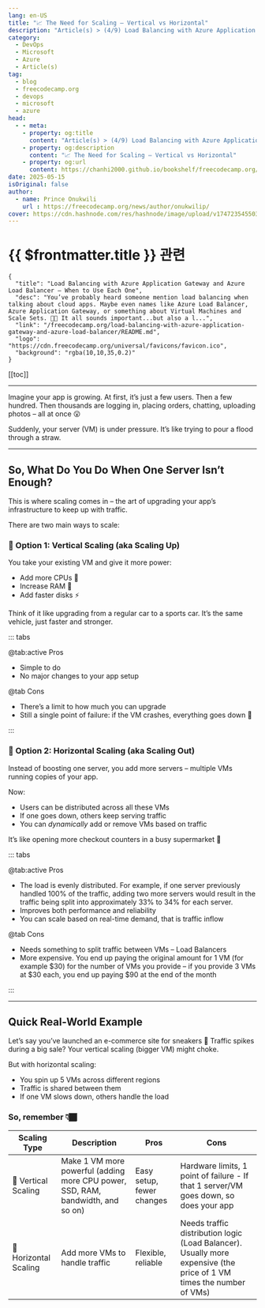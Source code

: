 ```yaml
---
lang: en-US
title: "📈 The Need for Scaling – Vertical vs Horizontal"
description: "Article(s) > (4/9) Load Balancing with Azure Application Gateway and Azure Load Balancer – When to Use Each One"
category:
  - DevOps
  - Microsoft
  - Azure
  - Article(s)
tag:
  - blog
  - freecodecamp.org
  - devops
  - microsoft
  - azure
head:
  - - meta:
    - property: og:title
      content: "Article(s) > (4/9) Load Balancing with Azure Application Gateway and Azure Load Balancer – When to Use Each One"
    - property: og:description
      content: "📈 The Need for Scaling – Vertical vs Horizontal"
    - property: og:url
      content: https://chanhi2000.github.io/bookshelf/freecodecamp.org/load-balancing-with-azure-application-gateway-and-azure-load-balancer/the-need-for-scaling-vertical-vs-horizontal.html
date: 2025-05-15
isOriginal: false
author:
  - name: Prince Onukwili
    url : https://freecodecamp.org/news/author/onukwilip/
cover: https://cdn.hashnode.com/res/hashnode/image/upload/v1747235455030/cb82bfb4-8d7b-47e5-ab31-126906f60b40.png
---
```


# {{ $frontmatter.title }} 관련

```component VPCard
{
  "title": "Load Balancing with Azure Application Gateway and Azure Load Balancer – When to Use Each One",
  "desc": "You’ve probably heard someone mention load balancing when talking about cloud apps. Maybe even names like Azure Load Balancer, Azure Application Gateway, or something about Virtual Machines and Scale Sets. 😵‍💫 It all sounds important...but also a l...",
  "link": "/freecodecamp.org/load-balancing-with-azure-application-gateway-and-azure-load-balancer/README.md",
  "logo": "https://cdn.freecodecamp.org/universal/favicons/favicon.ico",
  "background": "rgba(10,10,35,0.2)"
}
```

[[toc]]

---

<SiteInfo
  name="Load Balancing with Azure Application Gateway and Azure Load Balancer – When to Use Each One"
  desc="You’ve probably heard someone mention load balancing when talking about cloud apps. Maybe even names like Azure Load Balancer, Azure Application Gateway, or something about Virtual Machines and Scale Sets. 😵‍💫 It all sounds important...but also a l..."
  url="https://freecodecamp.org/news/load-balancing-with-azure-application-gateway-and-azure-load-balancer#heading-the-need-for-scaling-vertical-vs-horizontal"
  logo="https://cdn.freecodecamp.org/universal/favicons/favicon.ico"
  preview="https://cdn.hashnode.com/res/hashnode/image/upload/v1747235455030/cb82bfb4-8d7b-47e5-ab31-126906f60b40.png"/>

Imagine your app is growing. At first, it’s just a few users. Then a few hundred. Then thousands are logging in, placing orders, chatting, uploading photos – all at once 😮

Suddenly, your server (VM) is under pressure. It’s like trying to pour a flood through a straw.

---

## So, What Do You Do When One Server Isn’t Enough?

This is where scaling comes in – the art of upgrading your app’s infrastructure to keep up with traffic.

There are two main ways to scale:

### 🧱 Option 1: Vertical Scaling (aka Scaling Up)

You take your existing VM and give it more power:

- Add more CPUs 🧠
- Increase RAM 🧵
- Add faster disks ⚡

Think of it like upgrading from a regular car to a sports car. It’s the same vehicle, just faster and stronger.

::: tabs

@tab:active Pros

- Simple to do
- No major changes to your app setup

@tab Cons

- There’s a limit to how much you can upgrade
- Still a single point of failure: if the VM crashes, everything goes down 😬

:::

### 🧩 Option 2: Horizontal Scaling (aka Scaling Out)

Instead of boosting one server, you add more servers – multiple VMs running copies of your app.

Now:

- Users can be distributed across all these VMs
- If one goes down, others keep serving traffic
- You can *dynamically* add or remove VMs based on traffic

It’s like opening more checkout counters in a busy supermarket 🛒

::: tabs

@tab:active Pros

- The load is evenly distributed. For example, if one server previously handled 100% of the traffic, adding two more servers would result in the traffic being split into approximately 33% to 34% for each server.
- Improves both performance and reliability
- You can scale based on real-time demand, that is traffic inflow

@tab Cons

- Needs something to split traffic between VMs – Load Balancers
- More expensive. You end up paying the original amount for 1 VM (for example $30) for the number of VMs you provide – if you provide 3 VMs at $30 each, you end up paying $90 at the end of the month

:::

---

## Quick Real-World Example

Let’s say you’ve launched an e-commerce site for sneakers 👟 Traffic spikes during a big sale? Your vertical scaling (bigger VM) might choke.

But with horizontal scaling:

- You spin up 5 VMs across different regions
- Traffic is shared between them
- If one VM slows down, others handle the load

### So, remember 👇🏾

| Scaling Type | Description | Pros | Cons |
| --- | --- | --- | --- |
| 🧱 Vertical Scaling | Make 1 VM more powerful (adding more CPU power, SSD, RAM, bandwidth, and so on) | Easy setup, fewer changes | Hardware limits, 1 point of failure - If that 1 server/VM goes down, so does your app |
| 🧩 Horizontal Scaling | Add more VMs to handle traffic | Flexible, reliable | Needs traffic distribution logic (Load Balancer). Usually more expensive (the price of 1 VM times the number of VMs) |
